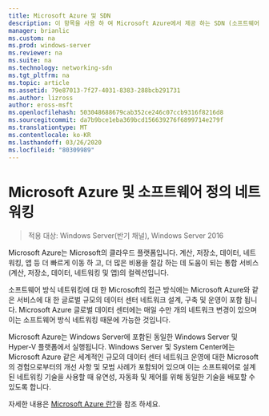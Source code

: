 ```yaml
---
title: Microsoft Azure 및 SDN
description: 이 항목을 사용 하 여 Microsoft Azure에서 제공 하는 SDN (소프트웨어 정의 네트워킹) 기술에 대해 알아볼 수 있습니다.
manager: brianlic
ms.custom: na
ms.prod: windows-server
ms.reviewer: na
ms.suite: na
ms.technology: networking-sdn
ms.tgt_pltfrm: na
ms.topic: article
ms.assetid: 79e87013-7f27-4031-8383-288bcb291731
ms.author: lizross
author: eross-msft
ms.openlocfilehash: 503048688679cab352ce246c07ccb9316f8216d8
ms.sourcegitcommit: da7b9bce1eba369bcd156639276f6899714e279f
ms.translationtype: MT
ms.contentlocale: ko-KR
ms.lasthandoff: 03/26/2020
ms.locfileid: "80309989"
---
```

# <a name="microsoft-azure-and-software-defined-networking"></a>Microsoft Azure 및 소프트웨어 정의 네트워킹

>적용 대상: Windows Server(반기 채널), Windows Server 2016

Microsoft Azure는 Microsoft의 클라우드 플랫폼입니다. 계산, 저장소, 데이터, 네트워킹, 앱 등 더 빠르게 이동 하 고, 더 많은 비용을 절감 하는 데 도움이 되는 통합 서비스 (계산, 저장소, 데이터, 네트워킹 및 앱)의 컬렉션입니다.  
  
소프트웨어 방식 네트워킹에 대 한 Microsoft의 접근 방식에는 Microsoft Azure와 같은 서비스에 대 한 글로벌 규모의 데이터 센터 네트워크 설계, 구축 및 운영이 포함 됩니다. Microsoft Azure 글로벌 데이터 센터에는 매일 수만 개의 네트워크 변경이 있으며 이는 소프트웨어 방식 네트워킹 때문에 가능한 것입니다.  
  
Microsoft Azure는 Windows Server에 포함된 동일한 Windows Server 및 Hyper-V 플랫폼에서 실행됩니다. Windows Server 및 System Center에는 Microsoft Azure 같은 세계적인 규모의 데이터 센터 네트워크 운영에 대한 Microsoft의 경험으로부터의 개선 사항 및 모범 사례가 포함되어 있으며 이는 소프트웨어로 설계된 네트워킹 기술을 사용할 때 유연성, 자동화 및 제어를 위해 동일한 기술을 배포할 수 있도록 합니다.  
  
자세한 내용은 [Microsoft Azure 란?](https://azure.microsoft.com/overview/what-is-azure/?WT.mc_id=azurebg_us_sem_bing_br_nontest_whatisazure_whatisazure&WT.srch=1)을 참조 하세요.  